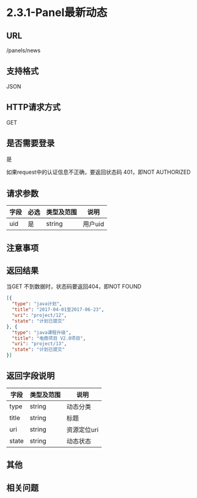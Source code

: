 # 2.3.1-Panel最新动态

## URL

/panels/news

## 支持格式

JSON

## HTTP请求方式

GET

## 是否需要登录

是

如果request中的认证信息不正确，要返回状态码 401，即NOT AUTHORIZED

## 请求参数

字段 | 必选 | 类型及范围 | 说明
----|------|----------|-------------
uid | 是   | string  | 用户uid

## 注意事项

## 返回结果

当GET 不到数据时，状态码要返回404，即NOT FOUND

```json
[{
  "type": "java计划",
  "title": "2017-04-01至2017-06-23",
  "uri": "project/12",
  "state": "计划已提交"
}, {
  "type": "java课程升级",
  "title": "电商项目 V2.0项目",
  "uri": "project/13",
  "state": "计划已提交"
}]
```

## 返回字段说明

字段 | 类型及范围 | 说明
----|----------|-------------
type   | string  | 动态分类
title  | string  | 标题
uri    | string  | 资源定位uri
state  | string  | 动态状态

## 其他

## 相关问题

